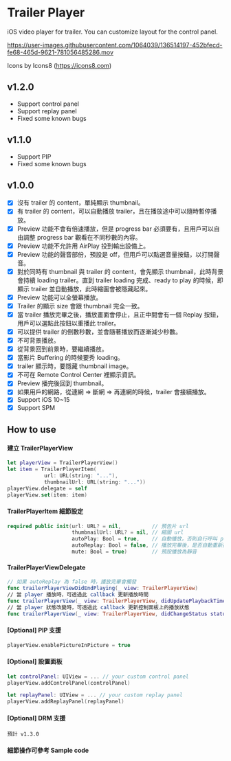 # Trailer Player
iOS video player for trailer. You can customize layout for the control panel.

https://user-images.githubusercontent.com/1064039/136514197-452bfecd-fe68-465d-9621-781056485286.mov

Icons by Icons8 (https://icons8.com)

## v1.2.0
- Support control panel
- Support replay panel
- Fixed some known bugs

## v1.1.0
- Support PIP
- Fixed some known bugs

## v1.0.0
- [x] 沒有 trailer 的 content，單純顯示 thumbnail。
- [x] 有 trailer 的 content，可以自動播放 trailer，且在播放途中可以隨時暫停播放。
- [x] Preview 功能不會有倍速播放，但是 progress bar 必須要有，且用戶可以自由調整 progress bar 觀看在不同秒數的內容。
- [x] Preview 功能不允許用 AirPlay 投到輸出設備上。
- [x] Preview 功能的聲音部份，預設是 off，但用戶可以點選音量按鈕，以打開聲音。
- [x] 對於同時有 thumbnail 與 trailer 的 content，會先顯示 thumbnail，此時背景會持續 loading trailer。直到 trailer loading 完成、ready to play 的時候，即顯示 trailer 並自動播放，此時縮圖會被隱藏起來。
- [x] Preview 功能可以全螢幕播放。
- [x] Trailer 的顯示 size 會跟 thumbnail 完全一致。
- [x] 當 trailer 播放完畢之後，播放畫面會停止，且正中間會有一個 Replay 按鈕，用戶可以選點此按鈕以重播此 trailer。
- [x] 可以提供 trailer 的倒數秒數，並會隨著播放而逐漸減少秒數。
- [x] 不可背景播放。
- [x] 從背景回到前景時，要繼續播放。
- [x] 當影片 Buffering 的時候要秀 loading。
- [x] trailer 顯示時，要隱藏 thumbnail image。
- [x] 不可在 Remote Control Center 裡顯示資訊。
- [x] Preview 播完後回到 thumbnail。
- [x] 如果用戶的網路，從連網 => 斷網 => 再連網的時候，trailer 會接續播放。
- [x] Support iOS 10~15
- [x] Support SPM

## How to use
#### 建立 TrailerPlayerView
```swift
let playerView = TrailerPlayerView()
let item = TrailerPlayerItem(
            url: URL(string: "..."),
            thumbnailUrl: URL(string: "..."))
playerView.delegate = self
playerView.set(item: item)
```
#### TrailerPlayerItem 細節設定
```swift
required public init(url: URL? = nil,          // 預告片 url
                     thumbnailUrl: URL? = nil, // 縮圖 url
                     autoPlay: Bool = true,    // 自動播放，否則自行呼叫 play()
                     autoReplay: Bool = false, // 播放完畢後，是否自動重新播放
                     mute: Bool = true)        // 預設播放為靜音
```
#### TrailerPlayerViewDelegate
```swift
// 如果 autoReplay 為 false 時，播放完畢會觸發
func trailerPlayerViewDidEndPlaying(_ view: TrailerPlayerView)
// 當 player 播放時，可透過此 callback 更新播放時間
func trailerPlayerView(_ view: TrailerPlayerView, didUpdatePlaybackTime time: TimeInterval)
// 當 player 狀態改變時，可透過此 callback 更新控制面板上的播放狀態
func trailerPlayerView(_ view: TrailerPlayerView, didChangeStatus status: TrailerPlayerView.Status)
```
#### [Optional] PIP 支援
```swift
playerView.enablePictureInPicture = true
```
#### [Optional] 設置面板
```swift
let controlPanel: UIView = ... // your custom control panel
playerView.addControlPanel(controlPanel)

let replayPanel: UIView = ... // your custom replay panel
playerView.addReplayPanel(replayPanel)
```
#### [Optional] DRM 支援
```
預計 v1.3.0
```
#### 細節操作可參考 Sample code
